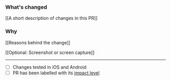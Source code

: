 ### What's changed
[[A short description of changes in this PR]]

### Why
[[Reasons behind the change]]

[[Optional: Screenshot or screen capture]]

---
- [ ] Changes tested in iOS and Android
- [ ] PR has been labelled with its [impact level](https://www.notion.so/adasupport/Release-Management-Change-Definitions-c5a239ae075d4cc49bb1066f3e11f39f#b0af5e2c7bc7481a82303fa70b12e4f6)
